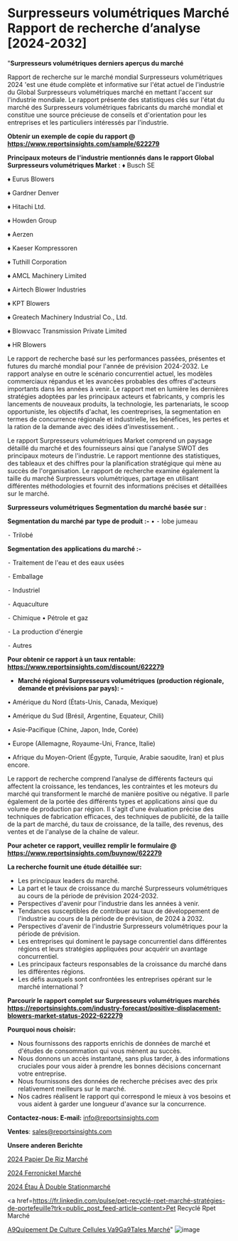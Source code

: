 # Surpresseurs volumétriques Marché Rapport de recherche d’analyse [2024-2032]

"<strong>Surpresseurs volumétriques derniers aperçus du marché</strong>

Rapport de recherche sur le marché mondial Surpresseurs volumétriques 2024 'est une étude complète et informative sur l'état actuel de l'industrie du Global Surpresseurs volumétriques marché en mettant l'accent sur l'industrie mondiale. Le rapport présente des statistiques clés sur l'état du marché des Surpresseurs volumétriques fabricants du marché mondial et constitue une source précieuse de conseils et d'orientation pour les entreprises et les particuliers intéressés par l'industrie.

<strong>Obtenir un exemple de copie du rapport @ <a href=https://www.reportsinsights.com/sample/622279>https://www.reportsinsights.com/sample/622279</a></strong>

<strong>Principaux moteurs de l'industrie mentionnés dans le rapport Global Surpresseurs volumétriques Market</strong> :
♦ Busch SE

♦ Eurus Blowers

♦ Gardner Denver

♦ Hitachi Ltd.

♦ Howden Group

♦ Aerzen

♦ Kaeser Kompressoren

♦ Tuthill Corporation

♦ AMCL Machinery Limited

♦ Airtech Blower Industries

♦ KPT Blowers

♦ Greatech Machinery Industrial Co., Ltd.

♦ Blowvacc Transmission Private Limited

♦ HR Blowers

Le rapport de recherche basé sur les performances passées, présentes et futures du marché mondial pour l'année de prévision 2024-2032. Le rapport analyse en outre le scénario concurrentiel actuel, les modèles commerciaux répandus et les avancées probables des offres d'acteurs importants dans les années à venir. Le rapport met en lumière les dernières stratégies adoptées par les principaux acteurs et fabricants, y compris les lancements de nouveaux produits, la technologie, les partenariats, le scoop opportuniste, les objectifs d'achat, les coentreprises, la segmentation en termes de concurrence régionale et industrielle, les bénéfices, les pertes et la ration de la demande avec des idées d'investissement. .

Le rapport Surpresseurs volumétriques Market comprend un paysage détaillé du marché et des fournisseurs ainsi que l'analyse SWOT des principaux moteurs de l'industrie. Le rapport mentionne des statistiques, des tableaux et des chiffres pour la planification stratégique qui mène au succès de l'organisation. Le rapport de recherche examine également la taille du marché Surpresseurs volumétriques, partage en utilisant différentes méthodologies et fournit des informations précises et détaillées sur le marché.

<strong>Surpresseurs volumétriques Segmentation du marché basée sur :</strong>

<strong>Segmentation du marché par type de produit :-</strong>
•
⁃ Iobe jumeau

⁃ Trilobé

<strong>Segmentation des applications du marché :-</strong>

⁃ Traitement de l'eau et des eaux usées

⁃ Emballage

⁃ Industriel

⁃ Aquaculture

⁃ Chimique
• Pétrole et gaz

⁃ La production d'énergie

⁃ Autres

<strong>Pour obtenir ce rapport à un taux rentable: <a href=https://www.reportsinsights.com/discount/622279>https://www.reportsinsights.com/discount/622279</a></strong>
<ul>
  <li><strong>Marché régional Surpresseurs volumétriques (production régionale, demande et prévisions par pays): -</strong></li>
</ul>
• Amérique du Nord (États-Unis, Canada, Mexique)

• Amérique du Sud (Brésil, Argentine, Equateur, Chili)

• Asie-Pacifique (Chine, Japon, Inde, Corée)

• Europe (Allemagne, Royaume-Uni, France, Italie)

• Afrique du Moyen-Orient (Égypte, Turquie, Arabie saoudite, Iran) et plus encore.

Le rapport de recherche comprend l’analyse de différents facteurs qui affectent la croissance, les tendances, les contraintes et les moteurs du marché qui transforment le marché de manière positive ou négative. Il parle également de la portée des différents types et applications ainsi que du volume de production par région. Il s'agit d'une évaluation précise des techniques de fabrication efficaces, des techniques de publicité, de la taille de la part de marché, du taux de croissance, de la taille, des revenus, des ventes et de l'analyse de la chaîne de valeur.

<strong>Pour acheter ce rapport, veuillez remplir le formulaire @   <a href=https://www.reportsinsights.com/buynow/622279>https://www.reportsinsights.com/buynow/622279</a></strong>

<strong>La recherche fournit une étude détaillée sur:</strong>
<ul>
  <li>Les principaux leaders du marché.</li>
  <li>La part et le taux de croissance du marché Surpresseurs volumétriques au cours de la période de prévision 2024-2032.</li>
  <li>Perspectives d'avenir pour l'industrie dans les années à venir.</li>
  <li>Tendances susceptibles de contribuer au taux de développement de l'industrie au cours de la période de prévision, de 2024 à 2032.</li>
  <li>Perspectives d'avenir de l'industrie Surpresseurs volumétriques pour la période de prévision.</li>
  <li>Les entreprises qui dominent le paysage concurrentiel dans différentes régions et leurs stratégies appliquées pour acquérir un avantage concurrentiel.</li>
  <li>Les principaux facteurs responsables de la croissance du marché dans les différentes régions.</li>
  <li>Les défis auxquels sont confrontées les entreprises opérant sur le marché international ?</li>
</ul>

<strong>Parcourir le rapport complet sur Surpresseurs volumétriques marchés <a href=https://reportsinsights.com/industry-forecast/positive-displacement-blowers-market-status-2022-622279>https://reportsinsights.com/industry-forecast/positive-displacement-blowers-market-status-2022-622279</a></strong>

<strong>Pourquoi nous choisir:</strong>
<ul>
  <li>Nous fournissons des rapports enrichis de données de marché et d'études de consommation qui vous mènent au succès.</li>
  <li>Nous donnons un accès instantané, sans plus tarder, à des informations cruciales pour vous aider à prendre les bonnes décisions concernant votre entreprise.</li>
  <li>Nous fournissons des données de recherche précises avec des prix relativement meilleurs sur le marché.</li>
  <li>Nos cadres réalisent le rapport qui correspond le mieux à vos besoins et vous aident à garder une longueur d'avance sur la concurrence.</li>
</ul>
<strong>Contactez-nous:
</strong><strong>E-mail:</strong> <a href=mailto:info@reportsinsights.com>info@reportsinsights.com</a>

<strong>Ventes</strong>: <a href=mailto:sales@reportsinsights.com>sales@reportsinsights.com</a>

<strong>Unsere anderen Berichte</strong>

<a href=https://www.linkedin.com/pulse/2024-papier-de-riz-march%C3%A9-analyse-historique-kkkic/>2024 Papier De Riz Marché</a>

<a href=https://www.linkedin.com/pulse/2024-ferronickel-march%C3%A9-tendances-rapport-de-k9rpc/>2024 Ferronickel Marché</a>

<a href=https://www.linkedin.com/pulse/2024-étau-à-double-stationmarché-basé-sur-ditpc/>2024 Étau À Double Stationmarché</a>

<a href=https://fr.linkedin.com/pulse/pet-recyclé-rpet-marché-stratégies-de-portefeuille?trk=public_post_feed-article-content>Pet Recyclé Rpet Marché</a>

<a href=https://www.linkedin.com/pulse/%C3%A9quipement-de-culture-cellules-v%C3%A9g%C3%A9tales-march%C3%A9-e7g1f/>A9Quipement De Culture Cellules Va9Ga9Tales Marché</a>"
![image](https://github.com/daminid12/RItrends/assets/158430485/14e7ad44-cd86-4593-847a-80c5e0b73abe)
